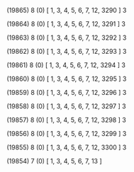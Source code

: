 (19865) 8 (0) [ 1, 3, 4, 5, 6, 7, 12, 3290 ] 3 


(19864) 8 (0) [ 1, 3, 4, 5, 6, 7, 12, 3291 ] 3 


(19863) 8 (0) [ 1, 3, 4, 5, 6, 7, 12, 3292 ] 3 


(19862) 8 (0) [ 1, 3, 4, 5, 6, 7, 12, 3293 ] 3 


(19861) 8 (0) [ 1, 3, 4, 5, 6, 7, 12, 3294 ] 3 


(19860) 8 (0) [ 1, 3, 4, 5, 6, 7, 12, 3295 ] 3 


(19859) 8 (0) [ 1, 3, 4, 5, 6, 7, 12, 3296 ] 3 


(19858) 8 (0) [ 1, 3, 4, 5, 6, 7, 12, 3297 ] 3 


(19857) 8 (0) [ 1, 3, 4, 5, 6, 7, 12, 3298 ] 3 


(19856) 8 (0) [ 1, 3, 4, 5, 6, 7, 12, 3299 ] 3 


(19855) 8 (0) [ 1, 3, 4, 5, 6, 7, 12, 3300 ] 3 


(19854) 7 (0) [ 1, 3, 4, 5, 6, 7, 13 ]  


